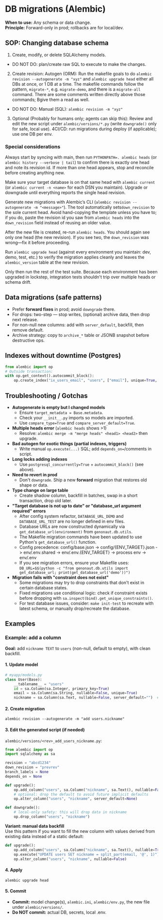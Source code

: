 # DB migrations (Alembic)
**When to use:** Any schema or data change.  
**Principle:** Forward-only in prod; rollbacks are for local/dev.

## SOP: Changing database schema 
1) Create, modify, or delete SQLAlchemy models.
- DO NOT DO: plan/create raw SQL to execute to make the changes.
2) Create revision: Autogen (ORM): Run the makefile goals to do `alembic revision --autogenerate -m "xyz"` and 
`alembic upgrade head` either all DBs at once, or 1 DB at a time. The makefile commands follow the pattern, `migrate-*`,
e.g. `migrate-demo`, and there is a `migrate-all` command. There are some comments written directly above those 
commands;  Bgive them a read as well.
- DO NOT DO: Manual (SQL): `alembic revision -m "xyz"`
3) Optional (Probably for humans only; agents can skip this): Review and edit the new script under 
`alembic/versions/*.py` (write `downgrade()` only for safe, local use).
4CI/CD: run migrations during deploy (if applicable); use one DB per env.

### Special considerations
Always start by syncing with main, then run `PYTHONPATH=. alembic heads` (or `alembic history --verbose | tail`) to 
confirm there is exactly one head and note its revision id. If more than one head appears, stop and reconcile before 
creating anything new.

Make sure your target database is on that same head with `alembic current` (or `alembic current -n <name>` for each DSN 
you maintain). Upgrade or downgrade until everything reports the single head revision.

Generate new migrations with Alembic’s CLI (`alembic revision --autogenerate -m "<message>"`). The tool automatically 
sets`down_revision` to the sole current head. Avoid hand-copying the template unless you have to; if you do, paste the 
revision id you saw from `alembic heads` into the `down_revision` field instead of reusing an older value.

After the new file is created, re-run `alembic heads`. You should again see only one head (the new revision). If you see 
two, the `down_revision` was wrong—fix it before proceeding.

Run `alembic upgrade head` (against every environment you maintain: dev, demo, test, etc.) to verify the migration 
applies cleanly and leaves the `alembic_version` table at the new revision.

Only then run the rest of the test suite. Because each environment has been upgraded in lockstep, integration tests 
shouldn't trip over multiple heads or schema drift.

## Data migrations (safe patterns)
- Prefer **forward fixes** in prod; avoid `downgrade` there.  
- For drops: two-step — stop writes, (optional) archive data, then drop next release.  
- For non-null new columns: add with `server_default`, backfill, then remove default.  
- Archive strategy: copy to `archive_*` table or JSONB snapshot before destructive ops.

## Indexes without downtime (Postgres)
```python
from alembic import op
# Outside transaction:
with op.get_context().autocommit_block():
    op.create_index("ix_users_email", "users", ["email"], unique=True, postgresql_concurrently=True)
```

## Troubleshooting / Gotchas
- **Autogenerate is empty but I changed models**
  - Ensure `target_metadata = Base.metadata`.
  - Check your `__init__.py` imports so models are imported.
  - Use `compare_type=True` and `compare_server_default=True`.
- **Multiple heads error** (`alembic heads` shows >1)
  - Resolve: `alembic merge -m "merge heads" <head1> <head2>` then upgrade.
- **Bad autogen for exotic things (partial indexes, triggers)**
  - Write manual `op.execute(...)` SQL; add `depends_on=`/comments in script.
- **Long locks adding indexes**
  - Use `postgresql_concurrently=True` + `autocommit_block()` (see above).
- **Need to revert in prod**
  - Don't `downgrade`. Ship a new **forward** migration that restores old shape or data.
- **Type change on large table**
  - Create shadow column, backfill in batches, swap in a short transaction, drop old later.
- **"Target database is not up to date" or "database_url argument required" errors**
  - After config system refactor, `DATABASE_URL_DEMO` and `DATABASE_URL_TEST` are no longer defined in env files.
  - Database URLs are now constructed dynamically via `get_database_url(environment)` from `genonaut.db.utils`.
  - The Makefile migration commands have been updated to use Python's `get_database_url()` function.
  - Config precedence: config/base.json -> config/{ENV_TARGET}.json -> env/.env.shared -> env/.env.{ENV_TARGET} -> process env -> env/.env
  - If you see migration errors, ensure your Makefile uses: `DB_URL=$$(python -c "from genonaut.db.utils import get_database_url; print(get_database_url('demo'))")`
- **Migration fails with "constraint does not exist"**
  - Some migrations may try to drop constraints that don't exist in certain database states.
  - Fixed migrations use conditional logic: check if constraint exists before dropping with `sa.inspect(bind).get_unique_constraints()`.
  - For test database issues, consider: `make init-test` to recreate with latest schema, or manually drop/recreate the database.

## Examples
### Example: add a column

**Goal:** add `nickname TEXT` to `users` (non-null, default to empty), with clean backfill.

#### 1. Update model
```python
# myapp/models.py
class User(Base):
    __tablename__ = "users"
    id = sa.Column(sa.Integer, primary_key=True)
    email = sa.Column(sa.String, nullable=False, unique=True)
    nickname = sa.Column(sa.Text, nullable=False, server_default="")  # new
```

#### 2. Create migration
```
alembic revision --autogenerate -m "add users.nickname"
```

#### 3. Edit the generated script (if needed)
`alembic/versions/<rev>_add_users_nickname.py`:
```python
from alembic import op
import sqlalchemy as sa

revision = "abcd1234"
down_revision = "prevrev"
branch_labels = None
depends_on = None

def upgrade():
    op.add_column("users", sa.Column("nickname", sa.Text(), nullable=False, server_default=""))
    # optional: drop the default to avoid future implicit defaults
    op.alter_column("users", "nickname", server_default=None)

def downgrade():
    # local-only safety: this will drop data in nickname
    op.drop_column("users", "nickname")
```

**Variant: manual data backfill**  
Use this pattern if you want to fill the new column with values derived from existing data instead of a static default:

```python
def upgrade():
    op.add_column("users", sa.Column("nickname", sa.Text(), nullable=True))
    op.execute("UPDATE users SET nickname = split_part(email, '@', 1)")
    op.alter_column("users", "nickname", nullable=False)
```

#### 4. Apply
```
alembic upgrade head
```

#### 5. Commit
- **Commit:** model change(s), `alembic.ini`, `alembic/env.py`, the new file under `alembic/versions/`.  
- **Do NOT commit:** actual DB, secrets, local .env.

